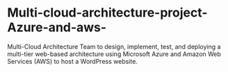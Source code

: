 # Multi-cloud-architecture-project-Azure-and-aws-
Multi-Cloud Architecture Team to design, implement, test, and deploying a multi-tier web-based architecture using Microsoft Azure and Amazon Web Services (AWS) to host a WordPress website.
